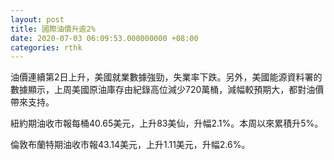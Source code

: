 ```yaml
---
layout: post
title: 國際油價升逾2%
date: 2020-07-03 06:09:53.000000000 +08:00
categories: rthk
---
```


油價連續第2日上升，美國就業數據強勁，失業率下跌。另外，美國能源資料署的數據顯示，上周美國原油庫存由紀錄高位減少720萬桶，減幅較預期大，都對油價帶來支持。

紐約期油收市報每桶40.65美元，上升83美仙，升幅2.1%。本周以來累積升5%。

倫敦布蘭特期油收市報43.14美元，上升1.11美元，升幅2.6%。
